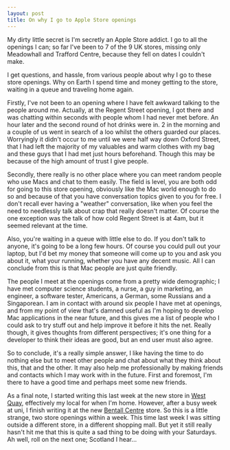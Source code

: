 ```yaml
---
layout: post
title: On why I go to Apple Store openings
---
```


My dirty little secret is I'm secretly an Apple Store addict. I go to all the openings I can; so far I've been to 7 of the 9 UK stores, missing only Meadowhall and Trafford Centre, because they fell on dates I couldn't make.

I get questions, and hassle, from various people about why I go to these store openings. Why on Earth I spend time and money getting to the store, waiting in a queue and traveling home again.

Firstly, I've not been to an opening where I have felt awkward talking to the people around me. Actually, at the Regent Street opening, I got there and was chatting within seconds with people whom I had never met before. An hour later and the second round of hot drinks were in. 2 in the morning and a couple of us went in search of a loo whilst the others guarded our places. Worryingly it didn't occur to me until we were half way down Oxford Street, that I had left the majority of my valuables and warm clothes with my bag and these guys that I had met just hours beforehand. Though this may be because of the high amount of trust I give people.

Secondly, there really is no other place where you can meet random people who use Macs and chat to them easily. The field is level, you are both odd for going to this store opening, obviously like the Mac world enough to do so and because of that you have conversation topics given to you for free. I don't recall ever having a "weather" conversation, like when you feel the need to needlessly talk about crap that really doesn't matter. Of course the one exception was the talk of how cold Regent Street is at 4am, but it seemed relevant at the time.

Also, you're waiting in a queue with little else to do. If you don't talk to anyone, it's going to be a long few hours. Of course you could pull out your laptop, but I'd bet my money that someone will come up to you and ask you about it, what your running, whether you have any decent music. All I can conclude from this is that Mac people are just quite friendly.

The people I meet at the openings come from a pretty wide demographic; I have met computer science students, a nurse, a guy in marketing, an engineer, a software tester, Americans, a German, some Russians and a Singaporean. I am in contact with around six people I have met at openings, and from my point of view that's damned useful as I'm hoping to develop Mac applications in the near future, and this gives me a list of people who I could ask to try stuff out and help improve it before it hits the net. Really though, it gives thoughts from different perspectives; it's one thing for a developer to think their ideas are good, but an end user must also agree.

So to conclude, it's a really simple answer, I like having the time to do nothing else but to meet other people and chat about what they think about this, that and the other. It may also help me professionally by making friends and contacts which I may work with in the future. First and foremost, I'm there to have a good time and perhaps meet some new friends.

As a final note, I started writing this last week at the new store in [West Quay](http://www.apple.com/uk/retail/westquay/), effectively my local for when I'm home. However, after a busy week at uni, I finish writing it at the new [Bentall Centre](http://www.apple.com/uk/retail/bentallcentre/) store. So this is a little strange, two store openings within a week. This time last week I was sitting outside a different store, in a different shopping mall. But yet it still really hasn't hit me that this is quite a sad thing to be doing with your Saturdays. Ah well, roll on the next one; Scotland I hear...
